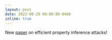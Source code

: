 ```yaml
---
layout: post
date: 2022-08-29 00:00:00-0400
inline: true
---
```


New [paper](https://arxiv.org/abs/2208.12348) on efficient property inference attacks!
